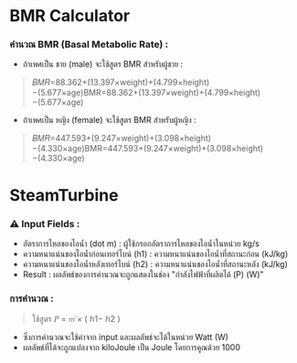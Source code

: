 # BMR Calculator

### คำนวณ BMR (Basal Metabolic Rate) :
- ถ้าเพศเป็น ชาย (male) จะใช้สูตร BMR สำหรับผู้ชาย :
> 𝐵𝑀𝑅=88.362+(13.397×weight)+(4.799×height)−(5.677×age)BMR=88.362+(13.397×weight)+(4.799×height)−(5.677×age)
- ถ้าเพศเป็น หญิง (female) จะใช้สูตร BMR สำหรับผู้หญิง :
> 𝐵𝑀𝑅=447.593+(9.247×weight)+(3.098×height)−(4.330×age)BMR=447.593+(9.247×weight)+(3.098×height)−(4.330×age)

# SteamTurbine

### ⚠️ Input Fields :
- อัตราการไหลของไอน้ำ (dot m) : ผู้ใช้กรอกอัตราการไหลของไอน้ำในหน่วย kg/s
- ความหนาแน่นของไอน้ำก่อนเทอร์ไบน์ (h1) : ความหนาแน่นของไอน้ำที่สถานะก่อน (kJ/kg)
- ความหนาแน่นของไอน้ำหลังเทอร์ไบน์ (h2) : ความหนาแน่นของไอน้ำที่สถานะหลัง (kJ/kg)
- Result : ผลลัพธ์ของการคำนวณจะถูกแสดงในช่อง "กำลังไฟฟ้าที่ผลิตได้ (P) (W)"

### การคำนวณ :
> ใช้สูตร 𝑃 = 𝑚˙× ( ℎ1− ℎ2 )
- ซึ่งการคำนวณจะใช้ค่าจาก input และผลลัพธ์จะได้ในหน่วย Watt (W)
- ผลลัพธ์ที่ได้จะถูกแปลงจาก kiloJoule เป็น Joule โดยการคูณด้วย 1000
